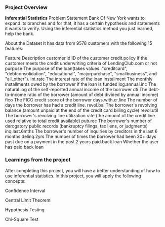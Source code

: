 ### Project Overview

 **Inferential Statistics**
Problem Statement
Bank Of New York wants to expand its branches and for that, it has a certain hypothesis and statements it wants to verify. Using the inferential statistics method you just learned, help the bank.

About the Dataset
It has data from 9578 customers with the following 15 features:

Feature	                                  Description
customer.id	                    ID of the customer
credit.policy	                    If the customer meets the credit underwriting criteria of LendingClub.com or not
purpose	                            The purpose of the loan(takes values :"creditcard", "debtconsolidation", "educational", "majorpurchase", "smallbusiness", and "all_other").
int.rate	                            The interest rate of the loan
installment	                    The monthly installments owed by the borrower if the loan is funded
log.annual.inc	            The natural log of the self-reported annual income of the borrower
dti	                                    The debt-to-income ratio of the borrower (amount of debt divided by annual income)
fico	                                    The FICO credit score of the borrower
days.with.cr.line	            The number of days the borrower has had a credit line.
revol.bal	                            The borrower's revolving balance (amount unpaid at the end of the credit card billing cycle)
revol.util	                            The borrower's revolving line utilization rate (the amount of the credit line used relative to total credit available)
pub.rec	                            The borrower's number of derogatory public records (bankruptcy filings, tax liens, or judgments)
inq.last.6mths	            The borrower's number of inquiries by creditors in the last 6 months
delinq.2yrs	                    The number of times the borrower had been 30+ days past due on a payment in the past 2 years
paid.back.loan	            Whether the user has paid back loan





### Learnings from the project

 After completing this project, you will have a better understanding of how to use inferential statistics. In this project, you will apply the following concepts:

Confidence Interval

Central Limit Theorem

Hypothesis Testing

Chi-Square Test


